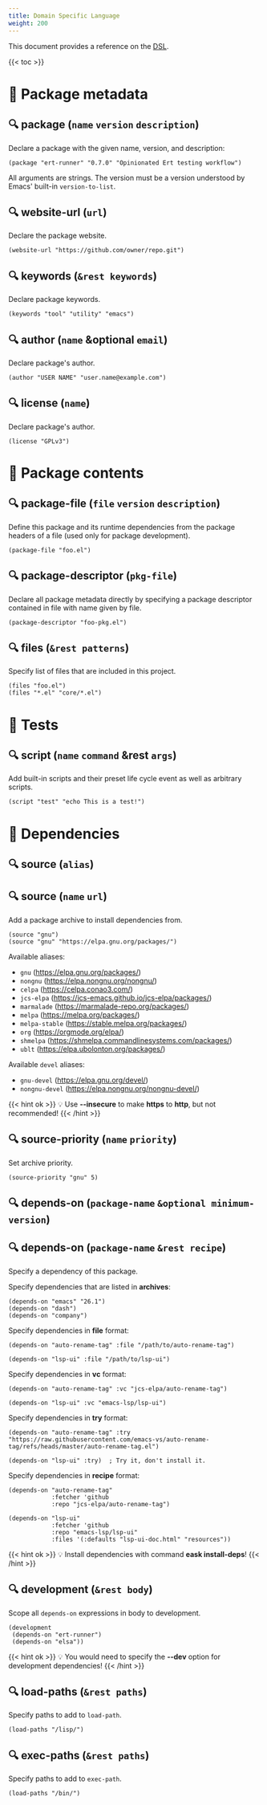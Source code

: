 ```yaml
---
title: Domain Specific Language
weight: 200
---
```


This document provides a reference on the [DSL](https://en.wikipedia.org/wiki/Domain-specific_language).

{{< toc >}}

# 🚩 Package metadata

## 🔍 **package** (`name` `version` `description`)

Declare a package with the given name, version, and description:

```elisp
(package "ert-runner" "0.7.0" "Opinionated Ert testing workflow")
```

All arguments are strings. The version must be a version understood by Emacs'
built-in `version-to-list`.

## 🔍 **website-url** (`url`)

Declare the package website.

```elisp
(website-url "https://github.com/owner/repo.git")
```

## 🔍 **keywords** (`&rest keywords`)

Declare package keywords.

```elisp
(keywords "tool" "utility" "emacs")
```

## 🔍 **author** (`name` &optional `email`)

Declare package's author.

```elisp
(author "USER NAME" "user.name@example.com")
```

## 🔍 **license** (`name`)

Declare package's author.

```elisp
(license "GPLv3")
```

# 🚩 Package contents

## 🔍 **package-file** (`file` `version` `description`)

Define this package and its runtime dependencies from the package headers
of a file (used only for package development).

```elisp
(package-file "foo.el")
```

## 🔍 **package-descriptor** (`pkg-file`)

Declare all package metadata directly by specifying a package descriptor
contained in file with name given by file.

```elisp
(package-descriptor "foo-pkg.el")
```

## 🔍 **files** (`&rest patterns`)

Specify list of files that are included in this project.

```elisp
(files "foo.el")
(files "*.el" "core/*.el")
```

# 🚩 Tests

## 🔍 **script** (`name` `command` &rest `args`)

Add built-in scripts and their preset life cycle event as well as arbitrary
scripts.

```elisp
(script "test" "echo This is a test!")
```

# 🚩 Dependencies

## 🔍 **source** (`alias`)

## 🔍 **source** (`name` `url`)

Add a package archive to install dependencies from.

```elisp
(source "gnu")
(source "gnu" "https://elpa.gnu.org/packages/")
```

Available aliases:

- `gnu` (https://elpa.gnu.org/packages/)
- `nongnu` (https://elpa.nongnu.org/nongnu/)
- `celpa` (https://celpa.conao3.com/)
- `jcs-elpa` (https://jcs-emacs.github.io/jcs-elpa/packages/)
- `marmalade` (https://marmalade-repo.org/packages/)
- `melpa` (https://melpa.org/packages/)
- `melpa-stable` (https://stable.melpa.org/packages/)
- `org` (https://orgmode.org/elpa/)
- `shmelpa` (https://shmelpa.commandlinesystems.com/packages/)
- `ublt` (https://elpa.ubolonton.org/packages/)

Available `devel` aliases:

- `gnu-devel` (https://elpa.gnu.org/devel/)
- `nongnu-devel` (https://elpa.nongnu.org/nongnu-devel/)

{{< hint ok >}}
💡 Use **--insecure** to make **https** to **http**, but not recommended!
{{< /hint >}}

## 🔍 **source-priority** (`name` `priority`)

Set archive priority.

```elisp
(source-priority "gnu" 5)
```

## 🔍 **depends-on** (`package-name` `&optional minimum-version`)

## 🔍 **depends-on** (`package-name` `&rest recipe`)

Specify a dependency of this package.

Specify dependencies that are listed in **archives**:

```elisp
(depends-on "emacs" "26.1")
(depends-on "dash")
(depends-on "company")
```

Specify dependencies in **file** format:

```elisp
(depends-on "auto-rename-tag" :file "/path/to/auto-rename-tag")

(depends-on "lsp-ui" :file "/path/to/lsp-ui")
```

Specify dependencies in **vc** format:

```elisp
(depends-on "auto-rename-tag" :vc "jcs-elpa/auto-rename-tag")

(depends-on "lsp-ui" :vc "emacs-lsp/lsp-ui")
```

Specify dependencies in **try** format:

```elisp
(depends-on "auto-rename-tag" :try "https://raw.githubusercontent.com/emacs-vs/auto-rename-tag/refs/heads/master/auto-rename-tag.el")

(depends-on "lsp-ui" :try)  ; Try it, don't install it.
```

Specify dependencies in **recipe** format:

```elisp
(depends-on "auto-rename-tag"
            :fetcher 'github
            :repo "jcs-elpa/auto-rename-tag")

(depends-on "lsp-ui"
            :fetcher 'github
            :repo "emacs-lsp/lsp-ui"
            :files '(:defaults "lsp-ui-doc.html" "resources"))
```

{{< hint ok >}}
💡 Install dependencies with command **eask install-deps**!
{{< /hint >}}

## 🔍 **development** (`&rest body`)

Scope all `depends-on` expressions in body to development.

```elisp
(development
 (depends-on "ert-runner")
 (depends-on "elsa"))
```

{{< hint ok >}}
💡 You would need to specify the **--dev** option for development dependencies!
{{< /hint >}}

## 🔍 **load-paths** (`&rest paths`)

Specify paths to add to `load-path`.

```elisp
(load-paths "/lisp/")
```

## 🔍 **exec-paths** (`&rest paths`)

Specify paths to add to `exec-path`.

```elisp
(load-paths "/bin/")
```
